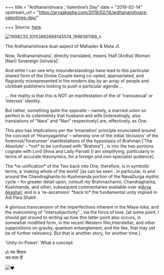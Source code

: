 +++
title = "Ardhanarishvara ; Valentine’s Day"
date = "2019-02-14"
upstream_url = "https://aryaakasha.com/2019/02/14/ardhanarishvara-valentines-day/"

+++
Source: [here](https://aryaakasha.com/2019/02/14/ardhanarishvara-valentines-day/).

![1908233_10153862668145574_1996361189_n](https://aryaakasha.files.wordpress.com/2019/02/1908233_10153862668145574_1996361189_n.jpg?w=676)

The Ardhanarishvara dual-aspect of Mahadev & Mata JI.

Now, ‘Ardhanarishvara’, directly translated, means ‘Half \[Ardha\] Woman
\[Nari\] Sovereign \[Ishvara\]’.

And while I can see why misunderstandings have lead to this particular
shared form of the Divine Couple being co-opted, appropriated, and
flagrantly misrepresented in the modern day by an array of people and
clickbait-publishers looking to push a particular agenda …

… the reality is that this is NOT an manifestation of the of
‘transsexual’ or ‘intersex’ identity.

But rather, something quite the opposite – namely, a married union so
perfect in its coteriminity that husband and wife \[interestingly, also
translations of “Nara” and “Nari” respectively\] are, effectively, as
One.

This also has implications per the ’emanation’ principle enunciated
around the concept of ‘Hiranyagarbha’ – whereby one of the initial
‘divisions’ of the foremost/’forerunner’ manifestations of the
hypostasis of Brahman \[‘The Absolute’ – \*not\* to be confused with
“Brahma”\] , is into the two portions cognate with Lord Shiva and Lady
Parvati \[I am simplifying, particularly in terms of accurate
theonymics, for a foreign and non-specialist audience\].

The \*re-unification\* of the Two back into One, therefore, is in
symbolic terms, a ‘making whole of the world’ \[as can be seen , in
particular, in and around the Chandraghanta-to-Kushmanda portion of the
NavaDurga mythic cycle – for greater detail upon, consult my
Brahmacharini, Chandraghanta, Kushmanda, and other, subsequent
commentaries available over at[Arya
Akasha](https://www.facebook.com/AryaAkasha/?__xts__%5B0%5D=68.ARB7IM9ErbrcwegZB7Na-UT5h4ojV8Ldtqf5FQ-hzkUgHsssZKuNHTtaeHj1Ys6tY0z_m29wLgp0o8WJMCYHlE20e33hAB_snW7yCqWHhfZpz0OmDh-SdhkdwEySFlgYz7E0XIbzYLcSwu3fQRhGUzOLF-Ya3_gvmsknsl7E6qCkPqZICPGHT5h39_SJUDoSr-95AeVmokjMC7SmS3M3Zjde-44Stgmsz477pg&__xts__%5B1%5D=68.ARAb3E0-mkH4CQ4HjyFSonAvq8NwjMFEu-ICXkFQYta2kOfd3Cf1_kBGCzLtkguVS6Kiw7hhM3ma9lR48sKDdJgEM75MQ6GrRWeKCJ4nqlq9RpuMl9yd2B0WmmdYl7EuR-QY8Hxrmna6Z1AwjPoiboVYbe61td4fKxuSx41EX2McWYO6_bkIHNZM8kN4POWPKWglrdjYBWWNXZuO6G46lqFparvcL5uYUOV7ew&__tn__=K-R&eid=ARB9WhGf2OEjHbLg8jnFlxgF_i1hZHw4KuFEr9bZ5O0sRTkK-2sCcA5DADcMyTkCv4rwp5HvXI6zocC0&fref=mentions)\];
and is a ‘re-ascension’ \*back to\* the fundamental unity implied in Adi
Para Shakti .

A glorious transcension of the imperfections inherent in the Maya-loka;
and the overcoming of “intersubjectivity” , via the force of love. \[at
some point, I should get around to writing up how this latter point also
occurs, in somewhat modified form, in the recent Western
film,Interstellar; and other suppositions on gravity, quantum
entanglement, and the like, that may yet be of further relevancy. But
that is another story, for another time.\]

‘Unity-In-Power’. What a concept.

ॐ नमः शिवाय  
जय माता दी

![](https://static.xx.fbcdn.net/images/emoji.php/v9/t6c/1/16/2764.png)❤
